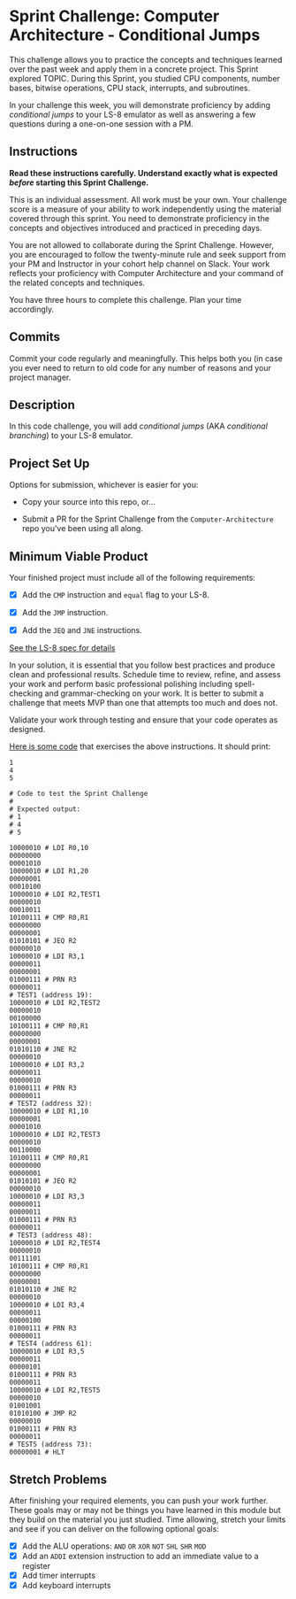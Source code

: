 # Sprint Challenge: Computer Architecture - Conditional Jumps

This challenge allows you to practice the concepts and techniques learned over
the past week and apply them in a concrete project. This Sprint explored TOPIC.
During this Sprint, you studied CPU components, number bases, bitwise
operations, CPU stack, interrupts, and subroutines.

In your challenge this week, you will demonstrate proficiency by adding _conditional jumps_ to your LS-8 emulator as well as answering a few questions during a one-on-one session with a PM.

## Instructions

**Read these instructions carefully. Understand exactly what is expected
_before_ starting this Sprint Challenge.**

This is an individual assessment. All work must be your own. Your challenge
score is a measure of your ability to work independently using the material
covered through this sprint. You need to demonstrate proficiency in the concepts
and objectives introduced and practiced in preceding days.

You are not allowed to collaborate during the Sprint Challenge. However, you are
encouraged to follow the twenty-minute rule and seek support from your PM and
Instructor in your cohort help channel on Slack. Your work reflects your
proficiency with Computer Architecture and your command of the related concepts
and techniques.

You have three hours to complete this challenge. Plan your time accordingly.

## Commits

Commit your code regularly and meaningfully. This helps both you (in case you
ever need to return to old code for any number of reasons and your project manager.

## Description

In this code challenge, you will add _conditional jumps_ (AKA _conditional branching_) to your LS-8 emulator.

## Project Set Up

Options for submission, whichever is easier for you:

- Copy your source into this repo, or...

- Submit a PR for the Sprint Challenge from the `Computer-Architecture` repo
  you've been using all along.

## Minimum Viable Product

Your finished project must include all of the following requirements:

- [x] Add the `CMP` instruction and `equal` flag to your LS-8.

- [x] Add the `JMP` instruction.

- [x] Add the `JEQ` and `JNE` instructions.

[See the LS-8 spec for details](https://github.com/LambdaSchool/Computer-Architecture/blob/master/LS8-spec.md)

In your solution, it is essential that you follow best practices and produce
clean and professional results. Schedule time to review, refine, and assess your
work and perform basic professional polishing including spell-checking and
grammar-checking on your work. It is better to submit a challenge that meets MVP
than one that attempts too much and does not.

Validate your work through testing and ensure that your code operates as designed.

[Here is some code](sctest.ls8) that exercises the above instructions. It should
print:

```
1
4
5
```

```
# Code to test the Sprint Challenge
#
# Expected output:
# 1
# 4
# 5

10000010 # LDI R0,10
00000000
00001010
10000010 # LDI R1,20
00000001
00010100
10000010 # LDI R2,TEST1
00000010
00010011
10100111 # CMP R0,R1
00000000
00000001
01010101 # JEQ R2
00000010
10000010 # LDI R3,1
00000011
00000001
01000111 # PRN R3
00000011
# TEST1 (address 19):
10000010 # LDI R2,TEST2
00000010
00100000
10100111 # CMP R0,R1
00000000
00000001
01010110 # JNE R2
00000010
10000010 # LDI R3,2
00000011
00000010
01000111 # PRN R3
00000011
# TEST2 (address 32):
10000010 # LDI R1,10
00000001
00001010
10000010 # LDI R2,TEST3
00000010
00110000
10100111 # CMP R0,R1
00000000
00000001
01010101 # JEQ R2
00000010
10000010 # LDI R3,3
00000011
00000011
01000111 # PRN R3
00000011
# TEST3 (address 48):
10000010 # LDI R2,TEST4
00000010
00111101
10100111 # CMP R0,R1
00000000
00000001
01010110 # JNE R2
00000010
10000010 # LDI R3,4
00000011
00000100
01000111 # PRN R3
00000011
# TEST4 (address 61):
10000010 # LDI R3,5
00000011
00000101
01000111 # PRN R3
00000011
10000010 # LDI R2,TEST5
00000010
01001001
01010100 # JMP R2
00000010
01000111 # PRN R3
00000011
# TEST5 (address 73):
00000001 # HLT
```

## Stretch Problems

After finishing your required elements, you can push your work further. These
goals may or may not be things you have learned in this module but they build on
the material you just studied. Time allowing, stretch your limits and see if you
can deliver on the following optional goals:

- [x] Add the ALU operations: `AND` `OR` `XOR` `NOT` `SHL` `SHR` `MOD`
- [x] Add an `ADDI` extension instruction to add an immediate value to a register
- [x] Add timer interrupts
- [x] Add keyboard interrupts
